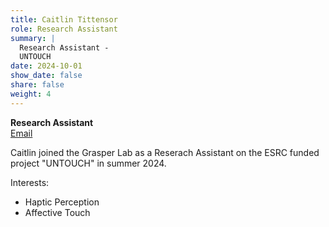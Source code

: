 ```yaml
---
title: Caitlin Tittensor
role: Research Assistant
summary: |
  Research Assistant - 
  UNTOUCH 
date: 2024-10-01
show_date: false
share: false
weight: 4
---
```

**Research Assistant**  
[Email](mailto:caitlin.tittensor@abdn.ac.uk)

  Caitlin joined the Grasper Lab as a Reserach Assistant on the ESRC funded project "UNTOUCH" in summer 2024.
  
  Interests:
  - Haptic Perception
  - Affective Touch

